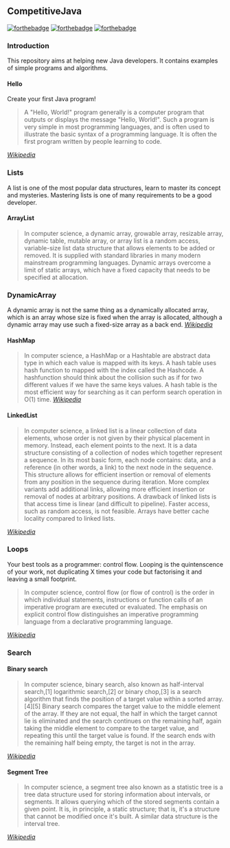 ## CompetitiveJava

[![forthebadge](https://forthebadge.com/images/badges/built-with-love.svg)](https://forthebadge.com) [![forthebadge](https://forthebadge.com/images/badges/for-you.svg)](https://forthebadge.com) [![forthebadge](https://forthebadge.com/images/badges/made-with-java.svg)](https://forthebadge.com) 

### Introduction
This repository aims at helping new Java developers. It contains examples of simple programs and algorithms. 
#### Hello
Create your first Java program! 
> A "Hello, World!" program generally is a computer program that outputs or displays the message "Hello, World!". Such a program is very simple in most programming languages, and is often used to illustrate the basic syntax of a programming language. It is often the first program written by people learning to code.

[_Wikipedia_](https://en.wikipedia.org/wiki/%22Hello,_World!%22_program)
### Lists
A list is one of the most popular data structures, learn to master its concept and mysteries. Mastering lists is one of many requirements to be a good developer.
#### ArrayList
>In computer science, a dynamic array, growable array, resizable array, dynamic table, mutable array, or array list is a random access, variable-size list data structure that allows elements to be added or removed. It is supplied with standard libraries in many modern mainstream programming languages. Dynamic arrays overcome a limit of static arrays, which have a fixed capacity that needs to be specified at allocation.

### DynamicArray
A dynamic array is not the same thing as a dynamically allocated array, which is an array whose size is fixed when the array is allocated, although a dynamic array may use such a fixed-size array as a back end.
[_Wikipedia_](https://en.wikipedia.org/wiki/Dynamic_array)
#### HashMap
>In computer science, a HashMap or a Hashtable are abstract data type in which each value is mapped with its keys. A hash table uses hash function to mapped with the index called the Hashcode. A hashfunction should think about the collision such as if for two different values if we have the same keys values. A hash table is the most efficient way for searching as it can perform search operation in O(1) time.
[_Wikipedia_](https://en.wikipedia.org/wiki/Hash_table)
#### LinkedList
>In computer science, a linked list is a linear collection of data elements, whose order is not given by their physical placement in memory. Instead, each element points to the next. It is a data structure consisting of a collection of nodes which together represent a sequence. In its most basic form, each node contains: data, and a reference (in other words, a link) to the next node in the sequence. This structure allows for efficient insertion or removal of elements from any position in the sequence during iteration. More complex variants add additional links, allowing more efficient insertion or removal of nodes at arbitrary positions. A drawback of linked lists is that access time is linear (and difficult to pipeline). Faster access, such as random access, is not feasible. Arrays have better cache locality compared to linked lists. 

[_Wikipedia_](https://en.wikipedia.org/wiki/Linked_list)

### Loops
Your best tools as a programmer: control flow. Looping is the quintenscence of your work, not duplicating X times your code but factorising it and leaving a small footprint.
>In computer science, control flow (or flow of control) is the order in which individual statements, instructions or function calls of an imperative program are executed or evaluated. The emphasis on explicit control flow distinguishes an imperative programming language from a declarative programming language. 

[_Wikipedia_](https://en.wikipedia.org/wiki/Control_flow)





### Search
#### Binary search
>In computer science, binary search, also known as half-interval search,[1] logarithmic search,[2] or binary chop,[3] is a search algorithm that finds the position of a target value within a sorted array.[4][5] Binary search compares the target value to the middle element of the array. If they are not equal, the half in which the target cannot lie is eliminated and the search continues on the remaining half, again taking the middle element to compare to the target value, and repeating this until the target value is found. If the search ends with the remaining half being empty, the target is not in the array.

[_Wikipedia_](https://en.wikipedia.org/wiki/Binary_search_algorithm)
#### Segment Tree
>In computer science, a segment tree also known as a statistic tree is a tree data structure used for storing information about intervals, or segments. It allows querying which of the stored segments contain a given point. It is, in principle, a static structure; that is, it's a structure that cannot be modified once it's built. A similar data structure is the interval tree.

[_Wikipedia_](https://en.wikipedia.org/wiki/Segment_tree)
